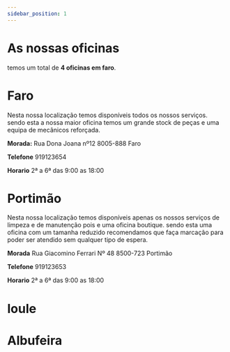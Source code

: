 ```yaml
---
sidebar_position: 1
---
```


# As nossas oficinas

temos um total de **4 oficinas em faro**.

# Faro
Nesta nossa localização temos disponíveis todos os nossos serviços.
sendo esta a nossa maior oficina temos um grande stock de peças e uma equipa de mecânicos reforçada.

**Morada:** Rua Dona Joana nº12 8005-888 Faro

**Telefone** 919123654

**Horario** 2ª a 6ª das 9:00 as 18:00


# Portimão
Nesta nossa localização temos disponíveis apenas os nossos serviços de limpeza e de manutenção pois e uma oficina boutique.
sendo esta uma oficina com um tamanha reduzido recomendamos que faça marcação para poder ser atendido sem qualquer tipo de espera.

**Morada** Rua Giacomino Ferrari Nº 48 8500-723 Portimão

**Telefone** 919123653

**Horario** 2ª a 6ª das 9:00 as 18:00

# loule

# Albufeira

